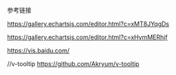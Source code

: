 参考链接

https://gallery.echartsjs.com/editor.html?c=xMT8JYqgDs

https://gallery.echartsjs.com/editor.html?c=xHymMERhjf

https://vis.baidu.com/

//v-tooltip
https://github.com/Akryum/v-tooltip
